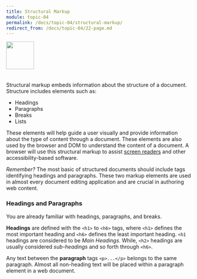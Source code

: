 ```yaml
---
title: Structural Markup
module: topic-04
permalink: /docs/topic-04/structural-markup/
redirect_from: /docs/topic-04/22-page.md
---
```


<img src="./../../../img/arrow-divider.svg" style="width: 75px; border: none; margin: 0px 0 20px 0" />

Structural markup embeds information about the structure of a document. Structure includes elements such as:

- Headings
- Paragraphs
- Breaks
- Lists

These elements will help guide a user visually and provide information about the type of content through a document. These elements are also used by the browser and DOM to understand the content of a document. A browser will use this structural markup to assist [screen readers](http://www.afb.org/prodBrowseCatResults.aspx?CatID=49) and other accessibility-based software.

_Remember?_ The most basic of structured documents should include tags identifying headings and paragraphs. These two markup elements are used in almost every document editing application and are crucial in authoring web content.

### Headings and Paragraphs

You are already familiar with headings, paragraphs, and breaks.

**Headings** are defined with the `<h1>` to `<h6>` tags, where `<h1>` defines the most important heading and `<h6>` defines the least important heading. `<h1` headings are considered to be _Main Headings_. While, `<h2>` headings are usually considered _sub-headings_ and so forth through `<h6>`.

Any text between the **paragraph** tags `<p>...</p>` belongs to the same paragraph. Almost all non-heading text will be placed within a paragraph element in a web document.

<div class="codepen-embed">
  <p data-height="600" data-theme-id="30567" data-slug-hash="qxXaxa" data-default-tab="html,result" data-user="Media-Ed-Online" data-embed-version="2" data-pen-title="Topic-04: HTML Body Elements" class="codepen"></p>
</div>
